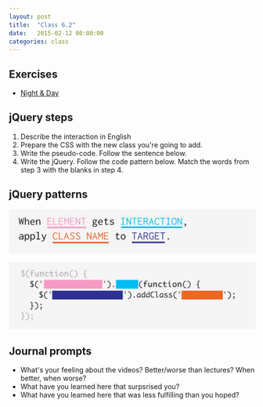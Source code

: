 ```yaml
---
layout: post
title:  "Class 6.2"
date:   2015-02-12 00:00:00
categories: class
---
```


## Exercises

* [Night & Day](http://jsbin.com/zayori/2/edit)

## jQuery steps

1. Describe the interaction in English
2. Prepare the CSS with the new class you're going to add.
3. Write the pseudo-code. Follow the sentence below.
4. Write the jQuery. Follow the code pattern below. Match the words from step 3 with the blanks in step 4.

## jQuery patterns

![](/img/jquery-language.jpg)

![](/img/jquery-pattern.jpg)

## Journal prompts

* What's your feeling about the videos? Better/worse than lectures? When better, when worse?
* What have you learned here that surpsrised you?
* What have you learned here that was less fulfilling than you hoped?
